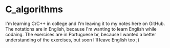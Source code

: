 # C_algorithms
I'm learning C/C++ in college and I'm leaving it to my notes here on GitHub. The notations are in English, because I'm wanting to learn English while codaing. The exercises are in Portuguese br, because I wanted a better understanding of the exercises, but soon I'll leave English too ;)

